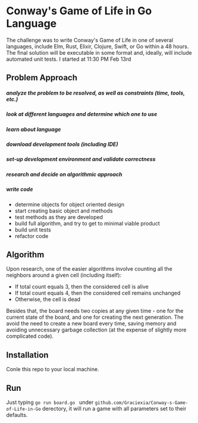 # Conway's Game of Life in Go Language
The challenge was to write Conway's Game of Life in one of several languages, include Elm, Rust, Elixir, Clojure, Swift, 
or Go within a 48 hours. 
The final solution will be executable in some format and, ideally, will include automated unit tests.
I started at 11:30 PM Feb 13rd

## Problem Approach
##### analyze the problem to be resolved, as well as constraints (time, tools, etc.)
##### look at different languages and determine which one to use
##### learn about language
##### download development tools (including IDE)
##### set-up development environment and validate correctness
##### research and decide on algorithmic approach
##### write code
* determine objects for object oriented design
* start creating basic object and methods
* test methods as they are developed
* build full algorithm, and try to get to minimal viable product
* build unit tests
* refactor code

## Algorithm
Upon research, one of the easier algorithms involve counting all the neighbors around a given cell (including itself):
* If total count equals 3, then the considered cell is alive
* If total count equals 4, then the considered cell remains unchanged
* Otherwise, the cell is dead

Besides that, the board needs two copies at any given time - one for the current state of the board, and one for
creating the next generation. The avoid the need to create a new board every time, saving memory and avoiding
unnecessary garbage collection (at the expense of slightly more complicated code).

## Installation
Conle this repo to your local machine.

## Run
Just typing ` go run board.go  ` under `github.com/Graciexia/Conway-s-Game-of-Life-in-Go` derectory, it will run a game with all parameters set to their defaults.